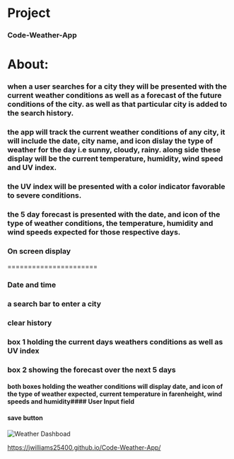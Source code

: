 # Project 

### Code-Weather-App


# About:

### when a user searches for a city they will be presented with the current weather conditions as well as a forecast of the future conditions of the city. as well as that particular city is added to the search history. 

###  the app will track the current weather conditions of any city, it will include the date, city name, and icon dislay the type of weather for the day i.e sunny, cloudy, rainy. along side these display will be the current temperature, humidity, wind speed and UV index.

### the UV index will be presented with a color indicator favorable to severe conditions. 

### the 5 day forecast is presented with the date, and icon of the type of weather conditions, the temperature, humidity and wind speeds expected for those respective days. 


### On screen display
======================
### Date and time
### a search bar to enter a city
### clear history
### box 1 holding the current days weathers conditions as well as UV index
### box 2 showing the forecast over the next 5 days 
#### both boxes holding the weather conditions will display date, and icon of the type of weather expected, current temperature in farenheight, wind speeds and humidity#### User Input field
#### save button

![Weather Dashboad](C:\Users\jwill\OneDrive\Desktop\Homework\Code-Weather-App\assets\images\weatherDashboard.jpg)



https://jwilliams25400.github.io/Code-Weather-App/
